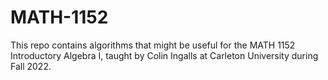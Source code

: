 # MATH-1152
This repo contains algorithms that might be useful for the MATH 1152 Introductory Algebra I, taught by Colin Ingalls at Carleton University during Fall 2022.
